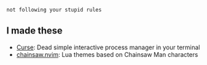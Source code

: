```
not following your stupid rules
```

## I made these
- [Curse](https://github.com/wu-json/curse): Dead simple interactive process manager in your terminal
- [chainsaw.nvim](https://github.com/wu-json/chainsaw.nvim): Lua themes based on Chainsaw Man characters
